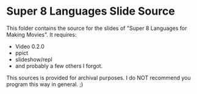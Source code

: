 Super 8 Languages Slide Source
==============================

This folder contains the source for the slides of "Super 8 Languages for Making Movies". It requires:

* Video 0.2.0
* ppict
* slideshow/repl
* and probably a few others I forgot.

This sources is provided for archival purposes. I do NOT recommend you program this way in general. ;)